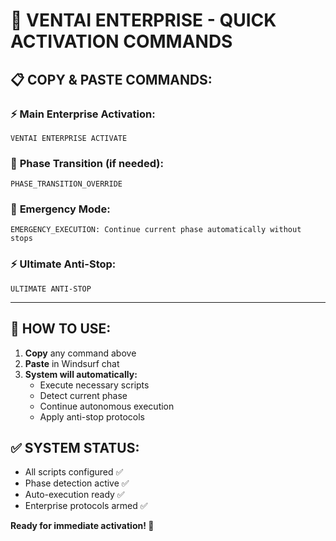 # 🚀 VENTAI ENTERPRISE - QUICK ACTIVATION COMMANDS

## 📋 COPY & PASTE COMMANDS:

### ⚡ **Main Enterprise Activation:**
```
VENTAI ENTERPRISE ACTIVATE
```

### 🔄 **Phase Transition (if needed):**
```
PHASE_TRANSITION_OVERRIDE
```

### 🚨 **Emergency Mode:**
```
EMERGENCY_EXECUTION: Continue current phase automatically without stops
```

### ⚡ **Ultimate Anti-Stop:**
```
ULTIMATE ANTI-STOP
```

---

## 🎯 **HOW TO USE:**

1. **Copy** any command above
2. **Paste** in Windsurf chat
3. **System will automatically:**
   - Execute necessary scripts
   - Detect current phase
   - Continue autonomous execution
   - Apply anti-stop protocols

## ✅ **SYSTEM STATUS:**
- All scripts configured ✅
- Phase detection active ✅  
- Auto-execution ready ✅
- Enterprise protocols armed ✅

**Ready for immediate activation! 🚀**
